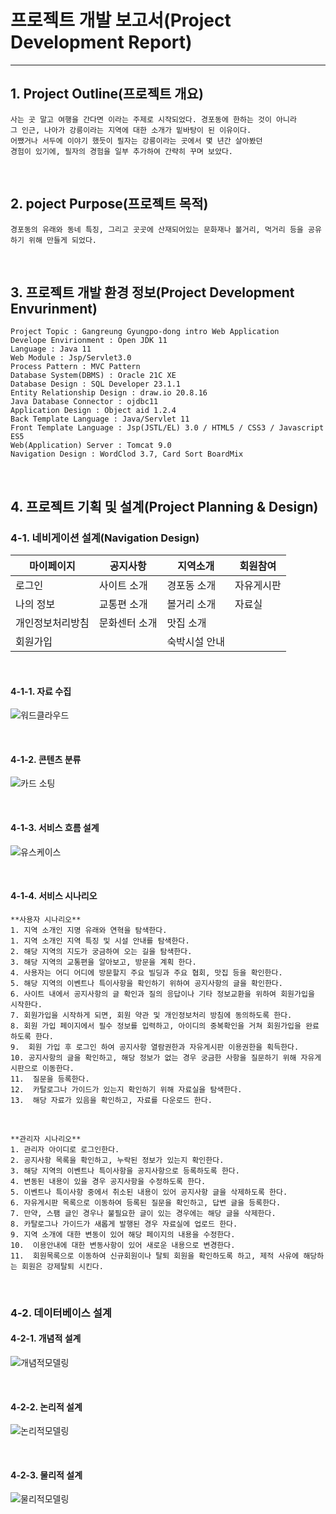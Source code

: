 # 프로젝트 개발 보고서(Project Development Report)
------------------------------------------------
## 1. Project Outline(프로젝트 개요)
    사는 곳 말고 여행을 간다면 이라는 주제로 시작되었다. 경포동에 한하는 것이 아니라 
    그 인근, 나아가 강릉이라는 지역에 대한 소개가 밑바탕이 된 이유이다.  
    어쨌거나 서두에 이야기 했듯이 필자는 강릉이라는 곳에서 몇 년간 살아봤던 
    경험이 있기에, 필자의 경험을 일부 추가하여 간략히 꾸며 보았다.

<br>

## 2. poject Purpose(프로젝트 목적)
    경포동의 유래와 동네 특징, 그리고 곳곳에 산재되어있는 문화재나 볼거리, 먹거리 등을 공유하기 위해 만들게 되었다.

<br>

## 3. 프로젝트 개발 환경 정보(Project Development Envurinment)
    Project Topic : Gangreung Gyungpo-dong intro Web Application
    Develope Envirionment : Open JDK 11
    Language : Java 11
    Web Module : Jsp/Servlet3.0
    Process Pattern : MVC Pattern
    Database System(DBMS) : Oracle 21C XE
    Database Design : SQL Developer 23.1.1
    Entity Relationship Design : draw.io 20.8.16
    Java Database Connector : ojdbc11
    Application Design : Object aid 1.2.4
    Back Template Language : Java/Servlet 11
    Front Template Language : Jsp(JSTL/EL) 3.0 / HTML5 / CSS3 / Javascript ES5
    Web(Application) Server : Tomcat 9.0
    Navigation Design : WordClod 3.7, Card Sort BoardMix


<br>

## 4. 프로젝트 기획 및 설계(Project Planning & Design)

### 4-1. 네비게이션 설계(Navigation Design)
| 마이페이지 | 공지사항 | 지역소개 | 회원참여 |
|-----------|-----------|-----------|-----------|
| 로그인 | 사이트 소개 | 경포동 소개 | 자유게시판 |
| 나의 정보 | 교통편 소개 | 볼거리 소개 | 자료실 |
| 개인정보처리방침 | 문화센터 소개 | 맛집 소개 | &nbsp; |
| 회원가입 | &nbsp; | 숙박시설 안내 | &nbsp; |

<br>

#### 4-1-1. 자료 수집
![워드클라우드](./design/wordcloud1.png)

<br>

#### 4-1-2. 콘텐츠 분류
![카드 소팅](./design/cardSorting.png)

<br>

#### 4-1-3. 서비스 흐름 설계
![유스케이스](./design/usecase2.png)

<br>

#### 4-1-4. 서비스 시나리오


    **사용자 시나리오**
    1. 지역 소개인 지명 유래와 연혁을 탐색한다.
    1. 지역 소개인 지역 특징 및 시설 안내를 탐색한다.
    2. 해당 지역의 지도가 궁금하여 오는 길을 탐색한다.
    3. 해당 지역의 교통편을 알아보고, 방문을 계획 한다.
    4. 사용자는 어디 어디에 방문할지 주요 빌딩과 주요 협회, 맛집 등을 확인한다.
    5. 해당 지역의 이벤트나 특이사항을 확인하기 위하여 공지사항의 글을 확인한다.
    6. 사이트 내에서 공지사항의 글 확인과 질의 응답이나 기타 정보교환을 위하여 회원가입을 시작한다.
    7. 회원가입을 시작하게 되면, 회원 약관 및 개인정보처리 방침에 동의하도록 한다.
    8. 회원 가입 페이지에서 필수 정보를 입력하고, 아이디의 중복확인을 거쳐 회원가입을 완료하도록 한다.
    9.  회원 가입 후 로그인 하여 공지사항 열람권한과 자유게시판 이용권한을 획득한다.
    10. 공지사항의 글을 확인하고, 해당 정보가 없는 경우 궁금한 사항을 질문하기 위해 자유게시판으로 이동한다.
    11.  질문을 등록한다.
    12.  카탈로그나 가이드가 있는지 확인하기 위해 자료실을 탐색한다.
    13.  해당 자료가 있음을 확인하고, 자료를 다운로드 한다.

<br>
    
    **관리자 시나리오**
    1. 관리자 아이디로 로그인한다.
    2. 공지사항 목록을 확인하고, 누락된 정보가 있는지 확인한다.
    3. 해당 지역의 이벤트나 특이사항을 공지사항으로 등록하도록 한다.
    4. 변동된 내용이 있을 경우 공지사항을 수정하도록 한다.
    5. 이벤트나 특이사항 중에서 취소된 내용이 있어 공지사항 글을 삭제하도록 한다.
    6. 자유게시판 목록으로 이동하여 등록된 질문을 확인하고, 답변 글을 등록한다.
    7. 만약, 스팸 글인 경우나 불필요한 글이 있는 경우에는 해당 글을 삭제한다.
    8. 카탈로그나 가이드가 새롭게 발행된 경우 자료실에 업로드 한다.
    9. 지역 소개에 대한 변동이 있어 해당 페이지의 내용을 수정한다.
    10.  이용안내에 대한 변동사항이 있어 새로운 내용으로 변경한다.
    11.  회원목록으로 이동하여 신규회원이나 탈퇴 회원을 확인하도록 하고, 제적 사유에 해당하는 회원은 강제탈퇴 시킨다.

<br>

### 4-2. 데이터베이스 설계


#### 4-2-1. 개념적 설계
![개념적모델링](./design/Info_ERD.png)

<br>

#### 4-2-2. 논리적 설계
![논리적모델링](./design/logical_erd.png)


<br>

#### 4-2-3. 물리적 설계
![물리적모델링](./design/Physical_erd.png)
